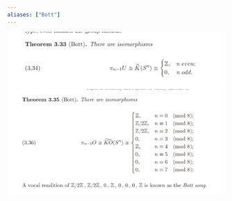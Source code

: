 ```yaml
---
aliases: ["Bott"]
---
```


![](attachments/Pasted%20image%2020210603195138.png)
![](attachments/Pasted%20image%2020210603195147.png)